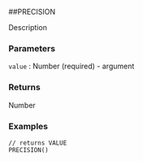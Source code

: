 ##PRECISION

Description

### Parameters
`value` : Number (required) - argument

### Returns
Number

### Examples
```
// returns VALUE
PRECISION()
```